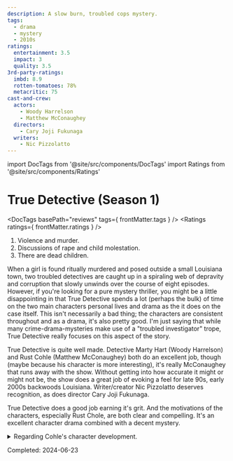 ```yaml
---
description: A slow burn, troubled cops mystery.
tags:
  - drama
  - mystery
  - 2010s
ratings:
  entertainment: 3.5
  impact: 3
  quality: 3.5
3rd-party-ratings:
  imbd: 8.9
  rotten-tomatoes: 78%
  metacritic: 75
cast-and-crew:
  actors:
    - Woody Harrelson
    - Matthew McConaughey
  directors:
    - Cary Joji Fukunaga
  writers:
    - Nic Pizzolatto
---
```

import DocTags from '@site/src/components/DocTags'
import Ratings from '@site/src/components/Ratings'

# True Detective (Season 1)

<DocTags basePath="reviews" tags={ frontMatter.tags } />
<Ratings ratings={ frontMatter.ratings } />

<trigger-warning>
  <ol>
    <li>Violence and murder.</li>
    <li>Discussions of rape and child molestation.</li>
    <li>There are dead children.</li>
  </ol>
</trigger-warning>

When a girl is found ritually murdered and posed outside a small Louisiana town, two troubled detectives are caught up in a spiraling web of depravity and corruption that slowly unwinds over the course of eight episodes. However, if you're looking for a pure mystery thriller, you might be a little disappointing in that True Detective spends a lot (perhaps the bulk) of time on the two main characters personal lives and drama as the it does on the case itself. This isn't necessarily a bad thing; the characters are consistent throughout and as a drama, it's also pretty good. I'm just saying that while many crime-drama-mysteries make use of a "troubled investigator" trope, True Detective really focuses on this aspect of the story.

True Detective is quite well made. Detective Marty Hart (Woody Harrelson) and Rust Cohle (Matthew McConaughey) both do an excellent job, though (maybe because his character is more interesting), it's really McConaughey that runs away with the show. Without getting into how accurate it might or might not be, the show does a great job of evoking a feel for late 90s, early 2000s backwoods Louisiana. Writer/creator Nic Pizzolatto deserves recognition, as does director Cary Joji Fukunaga.

True Detective does a good job earning it's grit. And the motivations of the characters, especially Rust Chole, are both clear and compelling. It's an excellent character drama combined with a decent mystery.

<details className="minor-spoiler">
  <summary>Regarding Cohle's character development.</summary>

At the very end, when Marty and Rust are looking up at the sky and Rust says the oldest story is "light vs dark". Then Marty looks up at the night sky and says: “Well, I know we ain’t in Alaska, but it appears to me that the dark has a lot more territory.” Rust says Marty has it wrong and explains, “Well, once there was only dark. You ask me, the light’s winning.”

This is almost exactly a scene from Alan Moore's Top 10 when (as I remember) a Knight Chessman and the Porter are dying together. The Chessman talks about how he fights for the light against the dark, the Porter looks up and says, "Looks like the dark is winning". To which the Chessman replies, "No, there used to be only dark."

</details>

Completed: 2024-06-23